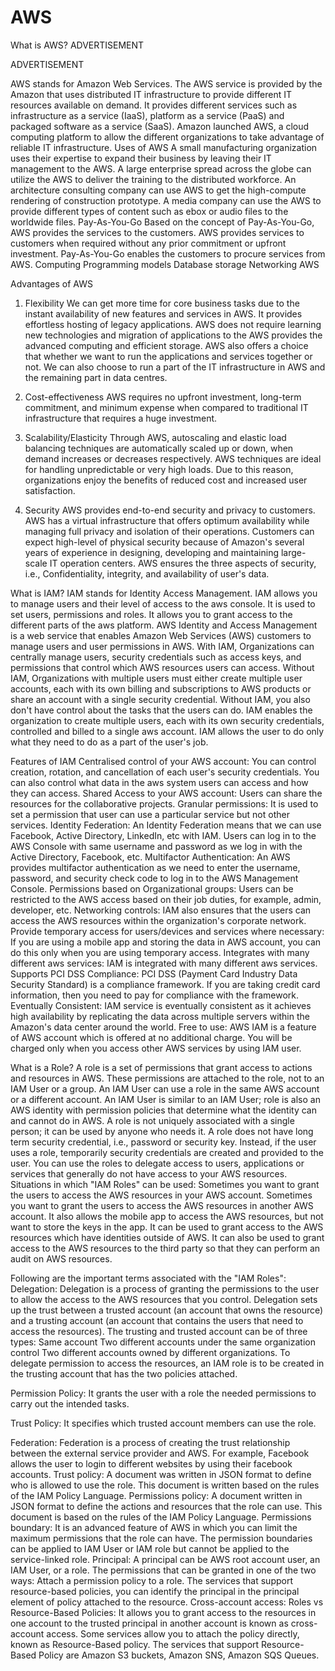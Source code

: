# AWS
What is AWS?
ADVERTISEMENT

ADVERTISEMENT

AWS stands for Amazon Web Services.
The AWS service is provided by the Amazon that uses distributed IT infrastructure to provide different IT resources available on demand. It provides different services such as infrastructure as a service (IaaS), platform as a service (PaaS) and packaged software as a service (SaaS).
Amazon launched AWS, a cloud computing platform to allow the different organizations to take advantage of reliable IT infrastructure.
Uses of AWS
A small manufacturing organization uses their expertise to expand their business by leaving their IT management to the AWS.
A large enterprise spread across the globe can utilize the AWS to deliver the training to the distributed workforce.
An architecture consulting company can use AWS to get the high-compute rendering of construction prototype.
A media company can use the AWS to provide different types of content such as ebox or audio files to the worldwide files.
Pay-As-You-Go
Based on the concept of Pay-As-You-Go, AWS provides the services to the customers.
AWS provides services to customers when required without any prior commitment or upfront investment. Pay-As-You-Go enables the customers to procure services from AWS.
Computing
Programming models
Database storage
Networking
AWS

Advantages of AWS

1) Flexibility
We can get more time for core business tasks due to the instant availability of new features and services in AWS.
It provides effortless hosting of legacy applications. AWS does not require learning new technologies and migration of applications to the AWS provides the advanced computing and efficient storage.
AWS also offers a choice that whether we want to run the applications and services together or not. We can also choose to run a part of the IT infrastructure in AWS and the remaining part in data centres.

2) Cost-effectiveness
AWS requires no upfront investment, long-term commitment, and minimum expense when compared to traditional IT infrastructure that requires a huge investment.

3) Scalability/Elasticity
Through AWS, autoscaling and elastic load balancing techniques are automatically scaled up or down, when demand increases or decreases respectively. AWS techniques are ideal for handling unpredictable or very high loads. Due to this reason, organizations enjoy the benefits of reduced cost and increased user satisfaction.

4) Security
AWS provides end-to-end security and privacy to customers.
AWS has a virtual infrastructure that offers optimum availability while managing full privacy and isolation of their operations.
Customers can expect high-level of physical security because of Amazon's several years of experience in designing, developing and maintaining large-scale IT operation centers.
AWS ensures the three aspects of security, i.e., Confidentiality, integrity, and availability of user's data.

What is IAM?
IAM stands for Identity Access Management.
IAM allows you to manage users and their level of access to the aws console.
It is used to set users, permissions and roles. It allows you to grant access to the different parts of the aws platform.
AWS Identity and Access Management is a web service that enables Amazon Web Services (AWS) customers to manage users and user permissions in AWS.
With IAM, Organizations can centrally manage users, security credentials such as access keys, and permissions that control which AWS resources users can access.
Without IAM, Organizations with multiple users must either create multiple user accounts, each with its own billing and subscriptions to AWS products or share an account with a single security credential. Without IAM, you also don't have control about the tasks that the users can do.
IAM enables the organization to create multiple users, each with its own security credentials, controlled and billed to a single aws account. IAM allows the user to do only what they need to do as a part of the user's job.

Features of IAM
Centralised control of your AWS account: You can control creation, rotation, and cancellation of each user's security credentials. You can also control what data in the aws system users can access and how they can access.
Shared Access to your AWS account: Users can share the resources for the collaborative projects.
Granular permissions: It is used to set a permission that user can use a particular service but not other services.
Identity Federation: An Identity Federation means that we can use Facebook, Active Directory, LinkedIn, etc with IAM. Users can log in to the AWS Console with same username and password as we log in with the Active Directory, Facebook, etc.
Multifactor Authentication: An AWS provides multifactor authentication as we need to enter the username, password, and security check code to log in to the AWS Management Console.
Permissions based on Organizational groups: Users can be restricted to the AWS access based on their job duties, for example, admin, developer, etc.
Networking controls: IAM also ensures that the users can access the AWS resources within the organization's corporate network.
Provide temporary access for users/devices and services where necessary: If you are using a mobile app and storing the data in AWS account, you can do this only when you are using temporary access.
Integrates with many different aws services: IAM is integrated with many different aws services.
Supports PCI DSS Compliance: PCI DSS (Payment Card Industry Data Security Standard) is a compliance framework. If you are taking credit card information, then you need to pay for compliance with the framework.
Eventually Consistent: IAM service is eventually consistent as it achieves high availability by replicating the data across multiple servers within the Amazon's data center around the world.
Free to use: AWS IAM is a feature of AWS account which is offered at no additional charge. You will be charged only when you access other AWS services by using IAM user.

What is a Role?
A role is a set of permissions that grant access to actions and resources in AWS. These permissions are attached to the role, not to an IAM User or a group.
An IAM User can use a role in the same AWS account or a different account.
An IAM User is similar to an IAM User; role is also an AWS identity with permission policies that determine what the identity can and cannot do in AWS.
A role is not uniquely associated with a single person; it can be used by anyone who needs it.
A role does not have long term security credential, i.e., password or security key. Instead, if the user uses a role, temporarily security credentials are created and provided to the user.
You can use the roles to delegate access to users, applications or services that generally do not have access to your AWS resources.
Situations in which "IAM Roles" can be used:
Sometimes you want to grant the users to access the AWS resources in your AWS account.
Sometimes you want to grant the users to access the AWS resources in another AWS account.
It also allows the mobile app to access the AWS resources, but not want to store the keys in the app.
It can be used to grant access to the AWS resources which have identities outside of AWS.
It can also be used to grant access to the AWS resources to the third party so that they can perform an audit on AWS resources.

Following are the important terms associated with the "IAM Roles":
Delegation: Delegation is a process of granting the permissions to the user to allow the access to the AWS resources that you control. Delegation sets up the trust between a trusted account (an account that owns the resource) and a trusting account (an account that contains the users that need to access the resources).
The trusting and trusted account can be of three types:
Same account
Two different accounts under the same organization control
Two different accounts owned by different organizations.
To delegate permission to access the resources, an IAM role is to be created in the trusting account that has the two policies attached.

Permission Policy: It grants the user with a role the needed permissions to carry out the intended tasks.

Trust Policy: It specifies which trusted account members can use the role.

Federation: Federation is a process of creating the trust relationship between the external service provider and AWS. For example, Facebook allows the user to login to different websites by using their facebook accounts.
Trust policy: A document was written in JSON format to define who is allowed to use the role. This document is written based on the rules of the IAM Policy Language.
Permissions policy: A document written in JSON format to define the actions and resources that the role can use. This document is based on the rules of the IAM Policy Language.
Permissions boundary: It is an advanced feature of AWS in which you can limit the maximum permissions that the role can have. The permission boundaries can be applied to IAM User or IAM role but cannot be applied to the service-linked role.
Principal: A principal can be AWS root account user, an IAM User, or a role. The permissions that can be granted in one of the two ways:
Attach a permission policy to a role.
The services that support resource-based policies, you can identify the principal in the principal element of policy attached to the resource.
Cross-account access: Roles vs Resource-Based Policies: It allows you to grant access to the resources in one account to the trusted principal in another account is known as cross-account access. Some services allow you to attach the policy directly, known as Resource-Based policy. The services that support Resource-Based Policy are Amazon S3 buckets, Amazon SNS, Amazon SQS Queues.

